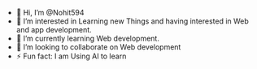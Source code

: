 - 👋 Hi, I’m @Nohit594
- 👀 I’m interested in Learning new Things and having interested in Web and app development.
- 🌱 I’m currently learning Web development.
- 💞️ I’m looking to collaborate on Web development
- ⚡ Fun fact: I am Using AI to learn 

<!---
Nohit594/Nohit594 is a ✨ special ✨ repository because its `README.md` (this file) appears on your GitHub profile.
You can click the Preview link to take a look at your changes.
--->
